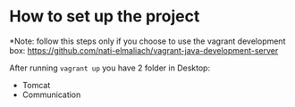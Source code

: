 # How to set up the project

*Note: follow this steps only if you choose to use the vagrant development box: https://github.com/nati-elmaliach/vagrant-java-development-server

After running `vagrant up` you have 2 folder in Desktop: 
- Tomcat
- Communication


